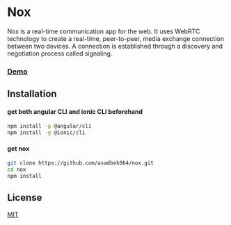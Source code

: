 # Nox

Nox is a real-time communication app for the web. It uses WebRTC technology to create a real-time, peer-to-peer, media exchange connection between two devices. A connection is established through a discovery and negotiation process called signaling.

### [Demo](https://nox-videochat-ng.web.app)

## Installation

#### get both angular CLI and ionic CLI beforehand 
```bash
npm install -g @angular/cli
npm install -g @ionic/cli
```

#### get nox 
```bash
git clone https://github.com/asadbek064/nox.git
cd nox 
npm install
```


## License
[MIT](https://choosealicense.com/licenses/mit/)
